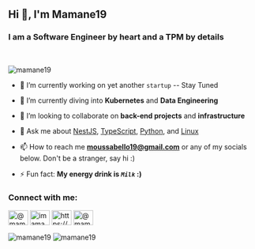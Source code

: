 ## Hi 👋, I'm Mamane19
### I am a Software Engineer by heart and a TPM by details
</br>

<p align="left"> <img src="https://komarev.com/ghpvc/?username=mamane19&label=Profile%20views&color=0e75b6&style=flat" alt="mamane19" /> </p>


- 🔭 I’m currently working on yet another `startup` -- Stay Tuned

- 🌱 I’m currently diving into **Kubernetes** and **Data Engineering**

- 👯 I’m looking to collaborate on **back-end projects** and **infrastructure**

- 💬 Ask me about [NestJS](https://nestjs.com/), [TypeScript](https://www.typescriptlang.org/), [Python](https://www.python.org/), and [Linux](https://www.linux.org/)

- 📫 How to reach me **moussabello19@gmail.com** or any of my socials below. Don't be a stranger, say hi :)

- ⚡ Fun fact: **My energy drink is *`Milk`* :)**

<h3 align="left">Connect with me:</h3>
<p align="left">
<a href="https://dev.to/mamane19" target="blank"><img align="center" src="https://cdn.jsdelivr.net/npm/simple-icons@3.0.1/icons/dev-dot-to.svg" alt="@mamane19" height="30" width="40" /></a>
<a href="https://twitter.com/imamane19" target="blank"><img align="center" src="https://raw.githubusercontent.com/rahuldkjain/github-profile-readme-generator/master/src/images/icons/Social/twitter.svg" alt="imamane19" height="30" width="40" /></a>
<a href="https://linkedin.com/in/https://www.linkedin.com/in/bello-moussa-amadou-210653192/" target="blank"><img align="center" src="https://raw.githubusercontent.com/rahuldkjain/github-profile-readme-generator/master/src/images/icons/Social/linked-in-alt.svg" alt="https://www.linkedin.com/in/bello-moussa-amadou-210653192/" height="30" width="40" /></a>
<a href="https://instagram.com/imamane19" target="blank"><img align="center" src="https://raw.githubusercontent.com/rahuldkjain/github-profile-readme-generator/master/src/images/icons/Social/instagram.svg" alt="@mamane19" height="30" width="40" /></a>
</p>


<p align= "left">
<img align="center" src="https://github-readme-stats.vercel.app/api?username=mamane19&show_icons=true&locale=en" alt="mamane19" />



<img align="center" src="https://github-readme-streak-stats.herokuapp.com/?user=mamane19&" alt="mamane19" />
</p>

